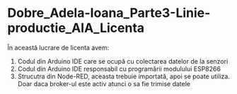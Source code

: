 # Dobre_Adela-Ioana_Parte3-Linie-productie_AIA_Licenta
În această lucrare de licenta avem:

1. Codul din Arduino IDE care se ocupă cu colectarea datelor de la senzori
2. Codul din Arduino IDE responsabil cu programării modulului ESP8266
3. Strucutra din Node-RED, aceasta trebuie importată, apoi se poate utiliza. Doar daca broker-ul este activ atunci o sa fie trimise datele
